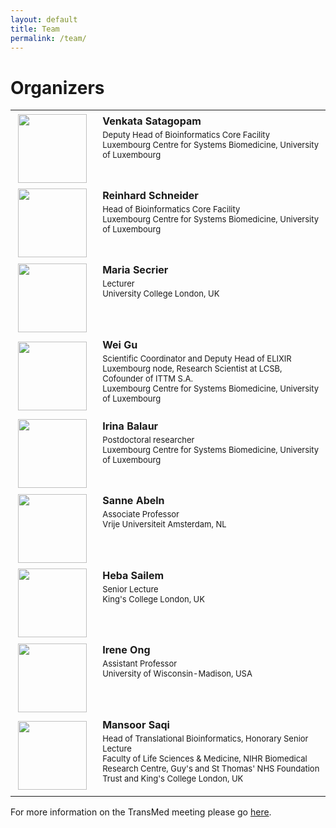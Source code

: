 ```yaml
---
layout: default
title: Team
permalink: /team/
---
```


# Organizers

<table>
    <tr>
    <td style="width:120px; text-align:center; font-size:90%; padding-top:0.4em;"><img src="../pics/organizers/VenkataSatagopam.jpg" width="110"/></td>
    <td style="vertical-align:top; padding-left:0.8em; padding-top:0.4em;"><strong>Venkata Satagopam</strong> <p style="margin-top:4px; line-height:100%;"><font size="2">Deputy Head of Bioinformatics Core Facility<br />Luxembourg Centre for Systems Biomedicine, University of Luxembourg</font></p></td>
    </tr>
    <tr>
    <td style="width:120px; text-align:center; font-size:90%; padding-top:0.4em;"><img src="../pics/organizers/ReinhardSchneider.jpg" width="110"/></td>
    <td style="vertical-align:top; padding-left:0.8em; padding-top:0.4em;"><strong>Reinhard Schneider</strong> <p style="margin-top:4px; line-height:100%;"><font size="2">Head of Bioinformatics Core Facility<br />Luxembourg Centre for Systems Biomedicine, University of Luxembourg </font></p></td>
    </tr>
    <tr>
     <td style="width:120px; text-align:center; font-size:90%; padding-top:0.4em;"><img src="../pics/organizers/MariaSecrier.jpg" width="110"/></td>
    <td style="vertical-align:top; padding-left:0.8em; padding-top:0.4em;"><strong>Maria Secrier</strong> <p style="margin-top:4px; line-height:100%;"><font size="2">Lecturer<br />University College London, UK</font></p></td>
    </tr>
    <tr>
    <td style="width:120px; text-align:center; font-size:90%; padding-top:0.4em;"><img src="../pics/organizers/WeiGu.jpg" width="110"/></td>
    <td style="vertical-align:top; padding-left:0.8em; padding-top:0.4em;"><strong>Wei Gu</strong> <p style="margin-top:4px; line-height:100%;"><font size="2">Scientific Coordinator and Deputy Head of ELIXIR Luxembourg node, Research Scientist at LCSB, Cofounder of ITTM S.A.<br />Luxembourg Centre for Systems Biomedicine, University of Luxembourg</font></p></td>
    </tr>
    <tr>
    <td style="width:120px; text-align:center; font-size:90%; padding-top:0.4em;"><a id="IrinaBalaur"><img src="../pics/organizers/IrinaBalaur.jpg" width="110"/></a></td>
    <td style="vertical-align:top; padding-left:0.8em; padding-top:0.4em;"><strong>Irina Balaur</strong> <p style="margin-top:4px; line-height:100%;"><font size="2">Postdoctoral researcher<br />Luxembourg Centre for Systems Biomedicine, University of Luxembourg</font></p></td>
    </tr>
        <tr>
    <td style="width:120px; text-align:center; font-size:90%; padding-top:0.4em;"><a id="SanneAbeln"><img src="../pics/organizers/SanneAbeln.jpg" width="110"/></a></td>
    <td style="vertical-align:top; padding-left:0.8em; padding-top:0.4em;"><strong>Sanne Abeln</strong> <p style="margin-top:4px; line-height:100%;"><font size="2">Associate Professor<br />Vrije Universiteit Amsterdam, NL</font></p></td>
    </tr>
        <tr>
    <td style="width:120px; text-align:center; font-size:90%; padding-top:0.4em;"><a id="HebaSailem"><img src="../pics/organizers/HebaSailem.jpg" width="110"/></a></td>
    <td style="vertical-align:top; padding-left:0.8em; padding-top:0.4em;"><strong>Heba Sailem</strong> <p style="margin-top:4px; line-height:100%;"><font size="2">Senior Lecture<br />King's College London, UK</font></p></td>
    </tr>
    <tr>
    <td style="width:120px; text-align:center; font-size:90%; padding-top:0.4em;"><img src="../pics/organizers/IreneOng.jpg" width="110"/></td>
    <td style="vertical-align:top; padding-left:0.8em; padding-top:0.4em;"><strong>Irene Ong</strong> <p style="margin-top:4px; line-height:100%;"><font size="2">Assistant Professor <br />University of Wisconsin-Madison, USA</font></p></td>
    </tr>
<!--   <tr>
    <td style="width:120px; text-align:center; font-size:90%; padding-top:0.4em;"><img src="../pics/organizers/AnnopMayampurath.jpeg" width="110"/></td>
    <td style="vertical-align:top; padding-left:0.8em; padding-top:0.4em;"><strong>Annop Mayampurath</strong> <p style="margin-top:4px; line-height:100%;"><font size="2">Assistant Professor <br />University of Wisconsin-Madison, USA</font></p></td>
    </tr> -->
        <tr>
    <td style="width:120px; text-align:center; font-size:90%; padding-top:0.4em;"><img src="../pics/organizers/MansoorSaqi.jpeg" width="110"/></td>
    <td style="vertical-align:top; padding-left:0.8em; padding-top:0.4em;"><strong>Mansoor Saqi</strong> <p style="margin-top:4px; line-height:100%;"><font size="2">Head of Translational Bioinformatics, Honorary Senior Lecture <br />Faculty of Life Sciences & Medicine, NIHR Biomedical Research Centre, Guy's and St Thomas' NHS Foundation Trust and King's College London, UK</font></p></td>
    </tr>
 </table>
    
 For more information on the TransMed meeting please go [here](https://transmed.github.io/).




